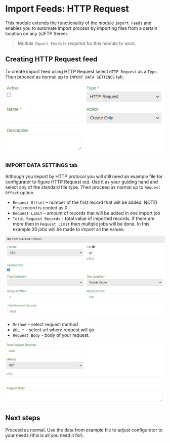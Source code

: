 # Import Feeds: HTTP Request

This module extends the functionality of the module `Import Feeds` and enables you to automate import process by importing files from a certain location on any (s)FTP Server.

> Module `Import Feeds` is required for this module to work.

## Creating HTTP Request feed

To create import feed using HTTP Request select `HTTP Request` as a `Type`. Then proceed as normal up to `IMPORT DATA SETTINGS` tab. 

![Selecting HTTP request](_assets/import-feeds-http-request/import-feeds-http-request-select.png)

### IMPORT DATA SETTINGS tab

Although you import by HTTP protocol you will still need an example file for configurator to figure HTTP Request out. Use it as your guiding hand and select any of the standard file type. Then proceed as normal up to `Request Offset` option.

- `Request Offset` – number of the first record that will be added. NOTE! First record is conted as 0
- `Request Limit` – amount of records that will be added in one import job
- `Total Request Records` - total value of imported records. If there are more then in `Request Limit` then multiple jobs will be done. In this example 20 jobs will be made to import all the values.

![Selecting HTTP request](_assets/import-feeds-http-request/import-feeds-http-request-options.png)

- `Method` – select request method
- `URL *` – select url where request will go
- `Request Body` - body of your request.

![Selecting HTTP request](_assets/import-feeds-http-request/import-feeds-http-request-more-options.png)

## Next steps

Proceed as normal. Use the data from example file to adjust configurator to your needs (this is all you need it for).
